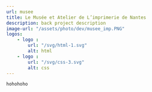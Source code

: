 ```yaml
---
url: musee
title: Le Musée et Atelier de L’imprimerie de Nantes
description: back project description
image-url: "/assets/photo/dev/musee_imp.PNG"
logos: 
    - logo : 
        url: "/svg/html-1.svg"
        alt: html
    - logo : 
        url: "/svg/css-3.svg"
        alt: css
---
```


    hohohoho
